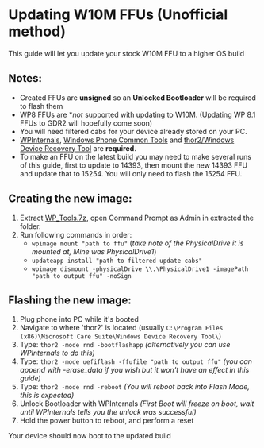 # Updating W10M FFUs (Unofficial method)

This guide will let you update your stock W10M FFU to a higher OS build

## Notes:
- Created FFUs are **unsigned** so an **Unlocked Bootloader** will be required to flash them
- WP8 FFUs are **not* supported with updating to W10M. (Updating WP 8.1 FFUs to GDR2 will hopefully come soon)
- You will need filtered cabs for your device already stored on your PC.
- [WPInternals](https://github.com/ReneLergner/WPinternals), [Windows Phone Common Tools](https://github.com/Empyreal96/Updating-W10M-FFUs-Guide/blob/main/WP_Tools.7z?raw=true) and [thor2/Windows Device Recovery Tool](https://support.microsoft.com/en-us/windows/windows-device-recovery-tool-faq-2b186f06-7178-ed11-4cb6-5ed437f0855b) are **required**.
- To make an FFU on the latest build you may need to make several runs of this guide, first to update to 14393, then mount the new 14393 FFU and update that to 15254. You will only need to flash the 15254 FFU.

## Creating the new image:

1. Extract [WP_Tools.7z](https://github.com/Empyreal96/Updating-W10M-FFUs-Guide/blob/main/WP_Tools.7z?raw=true), open Command Prompt as Admin in extracted the folder.
2. Run following commands in order:
   - `wpimage mount "path to ffu"`
   (*take note of the PhysicalDrive it is mounted at, Mine was PhysicalDrive1*)
   - `updateapp install "path to filtered update cabs"`
   - `wpimage dismount -physicalDrive \\.\PhysicalDrive1 -imagePath "path to output ffu" -noSign`

## Flashing the new image:

1. Plug phone into PC while it's booted
2. Navigate to where 'thor2' is located (usually `C:\Program Files (x86)\Microsoft Care Suite\Windows Device Recovery Tool\`)
3. Type: `thor2 -mode rnd -bootflashapp` *(alternatively you can use WPInternals to do this)*
4. Type: `thor2 -mode uefiflash -ffufile "path to output ffu"` *(you can append with -erase_data if you wish but it won't have an effect in this guide)*
5. Type: `thor2 -mode rnd -reboot`
*(You will reboot back into Flash Mode, this is expected)*
6. Unlock Bootloader with WPInternals
*(First Boot will freeze on boot, wait until WPInternals tells you the unlock was successful)*
7. Hold the power button to reboot, and perform a reset

Your device should now boot to the updated build
